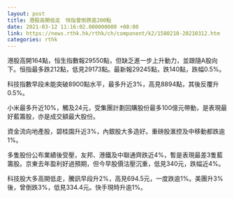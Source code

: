 ```yaml
---
layout: post
title: 港股高開低走　恒指曾倒跌逾200點
date: 2021-03-12 11:16:02.000000000 +08:00
link: https://news.rthk.hk/rthk/ch/component/k2/1580210-20210312.htm
categories: rthk
---
```


港股高開164點，恒生指數報29550點，但缺乏進一步上升動力，並跟隨A股向下。恒指最多跌212點，低見29173點。最新報29245點，跌140點，跌幅0.5%。

科技指數早段未能突破8900點水平，最多升近3%，高見8894點，其後反覆升0.5%。

小米最多升近10%，觸及24元，受集團計劃回購股份最多100億元帶動，是表現最好藍籌股，亦是成交額最大股份。

資金流向地產股，碧桂園升近3%，內銀股大多造好。重磅股滙控及中移動都跌逾1%。

多隻股份公布業績後受壓，友邦、港鐵及中聯通齊跌近4%，暫是表現最差3隻藍籌股。京東去年盈利好過預期，但今早股價沽壓沉重，低見340元，跌幅近4%。

科技股大多高開低走，騰訊早段升2%，高見694.5元，一度跌逾1%。美團升3%後，曾倒跌3%，低見334.4元。快手現時升逾1%。
